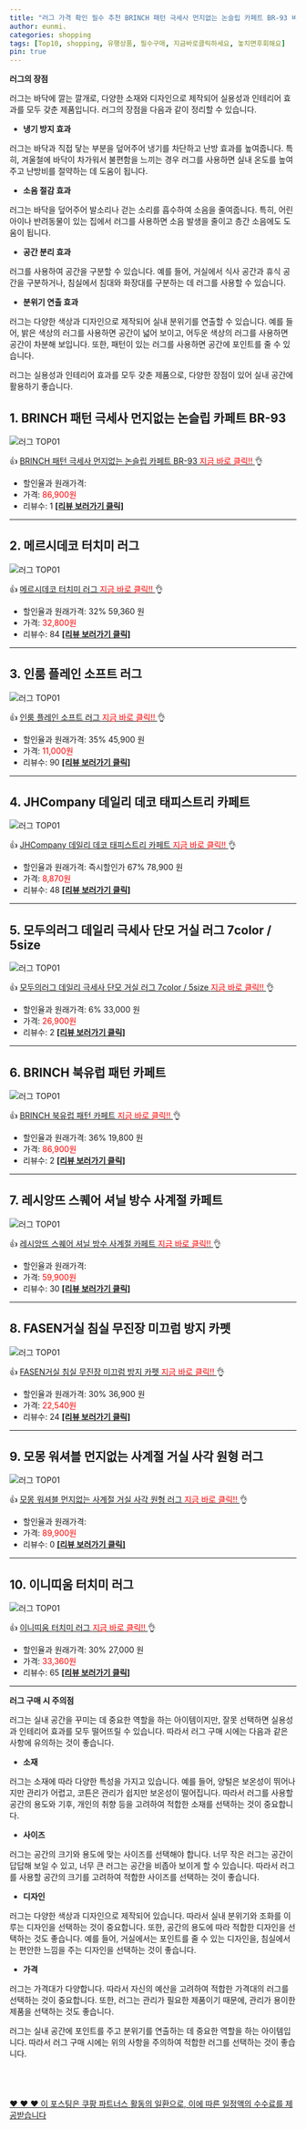 ```yaml
---
title: "러그 가격 확인 필수 추천 BRINCH 패턴 극세사 먼지없는 논슬립 카페트 BR-93 비교 장점 구매가이드"
author: eunmi.
categories: shopping
tags: [Top10, shopping, 유행상품, 필수구매, 지금바로클릭하세요, 놓치면후회해요]
pin: true
---
```

**러그의 장점**

러그는 바닥에 깔는 깔개로, 다양한 소재와 디자인으로 제작되어 실용성과 인테리어 효과를 모두 갖춘 제품입니다. 러그의 장점을 다음과 같이 정리할 수 있습니다.

* **냉기 방지 효과**

러그는 바닥과 직접 닿는 부분을 덮어주어 냉기를 차단하고 난방 효과를 높여줍니다. 특히, 겨울철에 바닥이 차가워서 불편함을 느끼는 경우 러그를 사용하면 실내 온도를 높여주고 난방비를 절약하는 데 도움이 됩니다.

* **소음 절감 효과**

러그는 바닥을 덮어주어 발소리나 걷는 소리를 흡수하여 소음을 줄여줍니다. 특히, 어린아이나 반려동물이 있는 집에서 러그를 사용하면 소음 발생을 줄이고 층간 소음에도 도움이 됩니다.

* **공간 분리 효과**

러그를 사용하여 공간을 구분할 수 있습니다. 예를 들어, 거실에서 식사 공간과 휴식 공간을 구분하거나, 침실에서 침대와 화장대를 구분하는 데 러그를 사용할 수 있습니다.

* **분위기 연출 효과**

러그는 다양한 색상과 디자인으로 제작되어 실내 분위기를 연출할 수 있습니다. 예를 들어, 밝은 색상의 러그를 사용하면 공간이 넓어 보이고, 어두운 색상의 러그를 사용하면 공간이 차분해 보입니다. 또한, 패턴이 있는 러그를 사용하면 공간에 포인트를 줄 수 있습니다.

러그는 실용성과 인테리어 효과를 모두 갖춘 제품으로, 다양한 장점이 있어 실내 공간에 활용하기 좋습니다.

   

## 1. BRINCH 패턴 극세사 먼지없는 논슬립 카페트 BR-93

![러그 TOP01](https://thumbnail7.coupangcdn.com/thumbnails/remote/230x230ex/image/vendor_inventory/0d78/298ceaa9ffc12cf40621a90655d802410c3693561e96326504645e3ed50a.jpg)


👍 [BRINCH 패턴 극세사 먼지없는 논슬립 카페트 BR-93 <font color=red> 지금 바로 클릭!! </font> ](https://link.coupang.com/re/AFFSDP?lptag=AF3617701&subid=GithubCoopas&pageKey=6257618643&traceid=V0-153&itemId=12721549974&vendorItemId=85068044891) 👌 


- 할인율과 원래가격: 
- 가격: <span style='color:red'>86,900원</span>
- 리뷰수: 1  [**[리뷰 보러가기 클릭]**](https://link.coupang.com/re/AFFSDP?lptag=AF3617701&subid=GithubCoopas&pageKey=6257618643&traceid=V0-153&itemId=12721549974&vendorItemId=85068044891)

---


   

## 2. 메르시데코 터치미 러그

![러그 TOP01](https://thumbnail8.coupangcdn.com/thumbnails/remote/230x230ex/image/retail/images/693602641322197-f90202d6-15fc-43b1-a51a-e0601de87b39.jpg)


👍 [메르시데코 터치미 러그 <font color=red> 지금 바로 클릭!! </font> ](https://link.coupang.com/re/AFFSDP?lptag=AF3617701&subid=GithubCoopas&pageKey=1440858913&traceid=V0-153&itemId=2484706378&vendorItemId=70477974921) 👌 


- 할인율과 원래가격: 32%  59,360   원
- 가격: <span style='color:red'>32,800원</span>
- 리뷰수: 84  [**[리뷰 보러가기 클릭]**](https://link.coupang.com/re/AFFSDP?lptag=AF3617701&subid=GithubCoopas&pageKey=1440858913&traceid=V0-153&itemId=2484706378&vendorItemId=70477974921)

---


   

## 3. 인룸 플레인 소프트 러그

![러그 TOP01](https://thumbnail6.coupangcdn.com/thumbnails/remote/230x230ex/image/retail/images/1224430723018882-71bc42a8-1286-45a5-ac77-805375aa8e42.jpg)


👍 [인룸 플레인 소프트 러그 <font color=red> 지금 바로 클릭!! </font> ](https://link.coupang.com/re/AFFSDP?lptag=AF3617701&subid=GithubCoopas&pageKey=183396161&traceid=V0-153&itemId=525082546&vendorItemId=4362051267) 👌 


- 할인율과 원래가격: 35%  45,900   원
- 가격: <span style='color:red'>11,000원</span>
- 리뷰수: 90  [**[리뷰 보러가기 클릭]**](https://link.coupang.com/re/AFFSDP?lptag=AF3617701&subid=GithubCoopas&pageKey=183396161&traceid=V0-153&itemId=525082546&vendorItemId=4362051267)

---


   

## 4. JHCompany 데일리 데코 태피스트리 카페트

![러그 TOP01](https://thumbnail8.coupangcdn.com/thumbnails/remote/230x230ex/image/retail/images/2020/09/15/21/9/7b59b313-ee50-49ab-994b-b965b7c33ec0.jpg)


👍 [JHCompany 데일리 데코 태피스트리 카페트 <font color=red> 지금 바로 클릭!! </font> ](https://link.coupang.com/re/AFFSDP?lptag=AF3617701&subid=GithubCoopas&pageKey=2240121574&traceid=V0-153&itemId=3826180701&vendorItemId=71811036063) 👌 


- 할인율과 원래가격: 즉시할인가 67%  78,900   원
- 가격: <span style='color:red'>8,870원</span>
- 리뷰수: 48  [**[리뷰 보러가기 클릭]**](https://link.coupang.com/re/AFFSDP?lptag=AF3617701&subid=GithubCoopas&pageKey=2240121574&traceid=V0-153&itemId=3826180701&vendorItemId=71811036063)

---


   

## 5. 모두의러그 데일리 극세사 단모 거실 러그 7color / 5size

![러그 TOP01](https://thumbnail10.coupangcdn.com/thumbnails/remote/230x230ex/image/vendor_inventory/59d3/d1bb3d734e1c51e241023286eb0c44c6d402d86a81420120c8bb020218dd.jpg)


👍 [모두의러그 데일리 극세사 단모 거실 러그 7color / 5size <font color=red> 지금 바로 클릭!! </font> ](https://link.coupang.com/re/AFFSDP?lptag=AF3617701&subid=GithubCoopas&pageKey=4777007978&traceid=V0-153&itemId=6104209722&vendorItemId=73400569982) 👌 


- 할인율과 원래가격: 6%  33,000   원
- 가격: <span style='color:red'>26,900원</span>
- 리뷰수: 2  [**[리뷰 보러가기 클릭]**](https://link.coupang.com/re/AFFSDP?lptag=AF3617701&subid=GithubCoopas&pageKey=4777007978&traceid=V0-153&itemId=6104209722&vendorItemId=73400569982)

---


   

## 6. BRINCH 북유럽 패턴 카페트

![러그 TOP01](https://thumbnail9.coupangcdn.com/thumbnails/remote/230x230ex/image/retail/images/2972575091418573-749d239a-1129-411c-8359-d9beb01a01dd.jpg)


👍 [BRINCH 북유럽 패턴 카페트 <font color=red> 지금 바로 클릭!! </font> ](https://link.coupang.com/re/AFFSDP?lptag=AF3617701&subid=GithubCoopas&pageKey=5053951413&traceid=V0-153&itemId=10580827620&vendorItemId=84918384489) 👌 


- 할인율과 원래가격: 36%  19,800   원
- 가격: <span style='color:red'>86,900원</span>
- 리뷰수: 2  [**[리뷰 보러가기 클릭]**](https://link.coupang.com/re/AFFSDP?lptag=AF3617701&subid=GithubCoopas&pageKey=5053951413&traceid=V0-153&itemId=10580827620&vendorItemId=84918384489)

---


   

## 7. 레시앙뜨 스퀘어 셔닐 방수 사계절 카페트

![러그 TOP01](https://thumbnail9.coupangcdn.com/thumbnails/remote/230x230ex/image/rs_quotation_api/0nkmcdyn/830d937dfd804591b242b325d00d62c9.jpg)


👍 [레시앙뜨 스퀘어 셔닐 방수 사계절 카페트 <font color=red> 지금 바로 클릭!! </font> ](https://link.coupang.com/re/AFFSDP?lptag=AF3617701&subid=GithubCoopas&pageKey=7158295142&traceid=V0-153&itemId=17991485130&vendorItemId=85148035527) 👌 


- 할인율과 원래가격: 
- 가격: <span style='color:red'>59,900원</span>
- 리뷰수: 30  [**[리뷰 보러가기 클릭]**](https://link.coupang.com/re/AFFSDP?lptag=AF3617701&subid=GithubCoopas&pageKey=7158295142&traceid=V0-153&itemId=17991485130&vendorItemId=85148035527)

---


   

## 8. FASEN거실 침실 무진장 미끄럼 방지 카펫

![러그 TOP01](https://thumbnail9.coupangcdn.com/thumbnails/remote/230x230ex/image/vendor_inventory/c552/8e1859097f52b07c8c23263083b3b48a5b18bbeb8bb27d074c838203d625.jpg)


👍 [FASEN거실 침실 무진장 미끄럼 방지 카펫 <font color=red> 지금 바로 클릭!! </font> ](https://link.coupang.com/re/AFFSDP?lptag=AF3617701&subid=GithubCoopas&pageKey=7384749977&traceid=V0-153&itemId=19079733235&vendorItemId=84235849913) 👌 


- 할인율과 원래가격: 30%  36,900   원
- 가격: <span style='color:red'>22,540원</span>
- 리뷰수: 24  [**[리뷰 보러가기 클릭]**](https://link.coupang.com/re/AFFSDP?lptag=AF3617701&subid=GithubCoopas&pageKey=7384749977&traceid=V0-153&itemId=19079733235&vendorItemId=84235849913)

---


   

## 9. 모몽 워셔블 먼지없는 사계절 거실 사각 원형 러그

![러그 TOP01](https://thumbnail7.coupangcdn.com/thumbnails/remote/230x230ex/image/vendor_inventory/3e05/9d060e82799d63d545cb163e0d51b7e2458851c9b50ceef0fe9aaf8ac28d.jpg)


👍 [모몽 워셔블 먼지없는 사계절 거실 사각 원형 러그 <font color=red> 지금 바로 클릭!! </font> ](https://link.coupang.com/re/AFFSDP?lptag=AF3617701&subid=GithubCoopas&pageKey=6732297258&traceid=V0-153&itemId=15689651052&vendorItemId=82904505302) 👌 


- 할인율과 원래가격: 
- 가격: <span style='color:red'>89,900원</span>
- 리뷰수: 0  [**[리뷰 보러가기 클릭]**](https://link.coupang.com/re/AFFSDP?lptag=AF3617701&subid=GithubCoopas&pageKey=6732297258&traceid=V0-153&itemId=15689651052&vendorItemId=82904505302)

---


   

## 10. 이니띠움 터치미 러그

![러그 TOP01](https://thumbnail8.coupangcdn.com/thumbnails/remote/230x230ex/image/retail/images/3659208923623104-19141ada-543d-4b05-91a0-a8b3dc467612.jpg)


👍 [이니띠움 터치미 러그 <font color=red> 지금 바로 클릭!! </font> ](https://link.coupang.com/re/AFFSDP?lptag=AF3617701&subid=GithubCoopas&pageKey=30264501&traceid=V0-153&itemId=115291635&vendorItemId=3230647490) 👌 


- 할인율과 원래가격: 30%  27,000   원
- 가격: <span style='color:red'>33,360원</span>
- 리뷰수: 65  [**[리뷰 보러가기 클릭]**](https://link.coupang.com/re/AFFSDP?lptag=AF3617701&subid=GithubCoopas&pageKey=30264501&traceid=V0-153&itemId=115291635&vendorItemId=3230647490)

---
**러그 구매 시 주의점**

러그는 실내 공간을 꾸미는 데 중요한 역할을 하는 아이템이지만, 잘못 선택하면 실용성과 인테리어 효과를 모두 떨어뜨릴 수 있습니다. 따라서 러그 구매 시에는 다음과 같은 사항에 유의하는 것이 좋습니다.

* **소재**

러그는 소재에 따라 다양한 특성을 가지고 있습니다. 예를 들어, 양털은 보온성이 뛰어나지만 관리가 어렵고, 코튼은 관리가 쉽지만 보온성이 떨어집니다. 따라서 러그를 사용할 공간의 용도와 기후, 개인의 취향 등을 고려하여 적합한 소재를 선택하는 것이 중요합니다.

* **사이즈**

러그는 공간의 크기와 용도에 맞는 사이즈를 선택해야 합니다. 너무 작은 러그는 공간이 답답해 보일 수 있고, 너무 큰 러그는 공간을 비좁아 보이게 할 수 있습니다. 따라서 러그를 사용할 공간의 크기를 고려하여 적합한 사이즈를 선택하는 것이 좋습니다.

* **디자인**

러그는 다양한 색상과 디자인으로 제작되어 있습니다. 따라서 실내 분위기와 조화를 이루는 디자인을 선택하는 것이 중요합니다. 또한, 공간의 용도에 따라 적합한 디자인을 선택하는 것도 좋습니다. 예를 들어, 거실에서는 포인트를 줄 수 있는 디자인을, 침실에서는 편안한 느낌을 주는 디자인을 선택하는 것이 좋습니다.

* **가격**

러그는 가격대가 다양합니다. 따라서 자신의 예산을 고려하여 적합한 가격대의 러그를 선택하는 것이 중요합니다. 또한, 러그는 관리가 필요한 제품이기 때문에, 관리가 용이한 제품을 선택하는 것도 좋습니다.

러그는 실내 공간에 포인트를 주고 분위기를 연출하는 데 중요한 역할을 하는 아이템입니다. 따라서 러그 구매 시에는 위의 사항을 주의하여 적합한 러그를 선택하는 것이 좋습니다.<br><br><br><br><br> [ ❤ ❤ ❤ 이 포스팅은 쿠팡 파트너스 활동의 일환으로, 이에 따른 일정액의 수수료를 제공받습니다](https://link.coupang.com/a/bcEFyh)